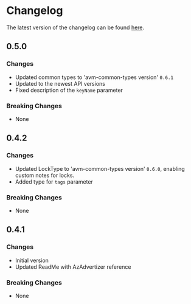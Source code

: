 # Changelog

The latest version of the changelog can be found [here](https://github.com/Azure/bicep-registry-modules/blob/main/avm/res/compute/disk-encryption-set/CHANGELOG.md).

## 0.5.0

### Changes

- Updated common types to 'avm-common-types version' `0.6.1`
- Updated to the newest API versions
- Fixed description of the `keyName` parameter

### Breaking Changes

- None

## 0.4.2

### Changes

- Updated LockType to 'avm-common-types version' `0.6.0`, enabling custom notes for locks.
- Added type for `tags` parameter

### Breaking Changes

- None

## 0.4.1

### Changes

- Initial version
- Updated ReadMe with AzAdvertizer reference

### Breaking Changes

- None
